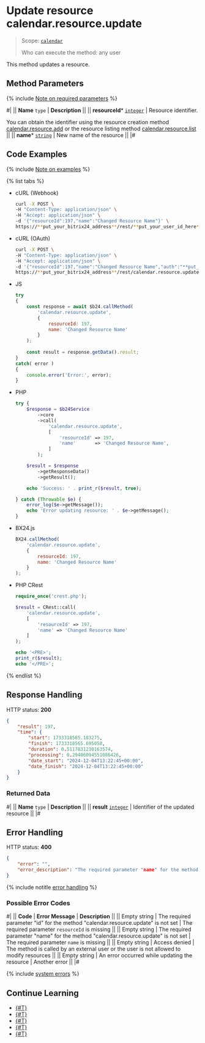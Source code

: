 # Update resource calendar.resource.update

> Scope: [`calendar`](../../scopes/permissions.md)
>
> Who can execute the method: any user

This method updates a resource.

## Method Parameters

{% include [Note on required parameters](../../../_includes/required.md) %}

#|
|| **Name**
`type` | **Description** ||
|| **resourceId***
[`integer`](../../data-types.md) | Resource identifier.

You can obtain the identifier using the resource creation method [calendar.resource.add](./calendar-resource-add.md) or the resource listing method [calendar.resource.list](./calendar-resource-list.md) ||
|| **name***
[`string`](../../data-types.md) | New name of the resource ||
|#

## Code Examples

{% include [Note on examples](../../../_includes/examples.md) %}

{% list tabs %}

- cURL (Webhook)

    ```bash
    curl -X POST \
    -H "Content-Type: application/json" \
    -H "Accept: application/json" \
    -d '{"resourceId":197,"name":"Changed Resource Name"}' \
    https://**put_your_bitrix24_address**/rest/**put_your_user_id_here**/**put_your_webhook_here**/calendar.resource.update
    ```

- cURL (OAuth)

    ```bash
    curl -X POST \
    -H "Content-Type: application/json" \
    -H "Accept: application/json" \
    -d '{"resourceId":197,"name":"Changed Resource Name","auth":"**put_access_token_here**"}' \
    https://**put_your_bitrix24_address**/rest/calendar.resource.update
    ```

- JS

    ```js
    try
    {
    	const response = await $b24.callMethod(
    		'calendar.resource.update',
    		{
    			resourceId: 197,
    			name: 'Changed Resource Name'
    		}
    	);
    	
    	const result = response.getData().result;
    }
    catch( error )
    {
    	console.error('Error:', error);
    }
    ```

- PHP

    ```php
    try {
        $response = $b24Service
            ->core
            ->call(
                'calendar.resource.update',
                [
                    'resourceId' => 197,
                    'name'       => 'Changed Resource Name',
                ]
            );
    
        $result = $response
            ->getResponseData()
            ->getResult();
    
        echo 'Success: ' . print_r($result, true);
    
    } catch (Throwable $e) {
        error_log($e->getMessage());
        echo 'Error updating resource: ' . $e->getMessage();
    }
    ```

- BX24.js

    ```js
    BX24.callMethod(
        'calendar.resource.update',
        {
            resourceId: 197,
            name: 'Changed Resource Name'
        }
    );
    ```

- PHP CRest

    ```php
    require_once('crest.php');

    $result = CRest::call(
        'calendar.resource.update',
        [
            'resourceId' => 197,
            'name' => 'Changed Resource Name'
        ]
    );

    echo '<PRE>';
    print_r($result);
    echo '</PRE>';
    ```

{% endlist %}

## Response Handling

HTTP status: **200**

```json
{
    "result": 197,
    "time": {
        "start": 1733318565.183275,
        "finish": 1733318565.695058,
        "duration": 0.5117831230163574,
        "processing": 0.29406094551086426,
        "date_start": "2024-12-04T13:22:45+00:00",
        "date_finish": "2024-12-04T13:22:45+00:00"
    }
}
```

### Returned Data

#|
|| **Name**
`type` | **Description** ||
|| **result**
[`integer`](../../data-types.md) | Identifier of the updated resource ||
|#

## Error Handling

HTTP status: **400**

```json
{
    "error": "",
    "error_description": "The required parameter "name" for the method "calendar.resource.update" is not set"
}
```
{% include notitle [error handling](../../../_includes/error-info.md) %}

### Possible Error Codes

#|
|| **Code** | **Error Message** | **Description** ||
|| Empty string | The required parameter "id" for the method "calendar.resource.update" is not set | The required parameter `resourceId` is missing ||
|| Empty string | The required parameter "name" for the method "calendar.resource.update" is not set | The required parameter `name` is missing ||
|| Empty string | Access denied | The method is called by an external user or the user is not allowed to modify resources ||
|| Empty string | An error occurred while updating the resource | Another error ||
|#

{% include [system errors](../../../_includes/system-errors.md) %}

## Continue Learning

- [{#T}](./index.md)
- [{#T}](./calendar-resource-add.md)
- [{#T}](./calendar-resource-list.md)
- [{#T}](./calendar-resource-booking-list.md)
- [{#T}](./calendar-resource-delete.md)